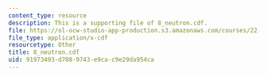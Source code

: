```yaml
---
content_type: resource
description: This is a supporting file of 8_neutron.cdf.
file: https://ol-ocw-studio-app-production.s3.amazonaws.com/courses/22-02-introduction-to-applied-nuclear-physics-spring-2012/91973493d7089743e9cac9e29da954ca_8_neutron.cdf
file_type: application/x-cdf
resourcetype: Other
title: 8_neutron.cdf
uid: 91973493-d708-9743-e9ca-c9e29da954ca
---
```

